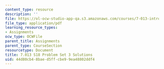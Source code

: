 ```yaml
---
content_type: resource
description: ''
file: https://ol-ocw-studio-app-qa.s3.amazonaws.com/courses/7-013-introductory-biology-spring-2018/44d80cb48baed5ffcbe99ea48802ddf4_MIT7_013s18Pset3S.pdf
file_type: application/pdf
learning_resource_types:
- Assignments
ocw_type: OCWFile
parent_title: Assignments
parent_type: CourseSection
resourcetype: Document
title: 7.013 S18 Problem Set 3 Solutions
uid: 44d80cb4-8bae-d5ff-cbe9-9ea48802ddf4
---
```

